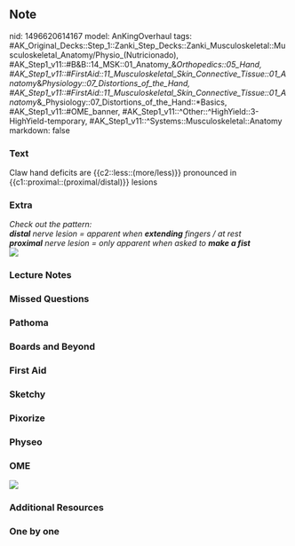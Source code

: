 ## Note
nid: 1496620614167
model: AnKingOverhaul
tags: #AK_Original_Decks::Step_1::Zanki_Step_Decks::Zanki_Musculoskeletal::Musculoskeletal_Anatomy/Physio_(Nutricionado), #AK_Step1_v11::#B&B::14_MSK::01_Anatomy_&_Orthopedics::05_Hand, #AK_Step1_v11::#FirstAid::11_Musculoskeletal_Skin_Connective_Tissue::01_Anatomy_&_Physiology::07_Distortions_of_the_Hand, #AK_Step1_v11::#FirstAid::11_Musculoskeletal_Skin_Connective_Tissue::01_Anatomy_&_Physiology::07_Distortions_of_the_Hand::*Basics, #AK_Step1_v11::#OME_banner, #AK_Step1_v11::^Other::^HighYield::3-HighYield-temporary, #AK_Step1_v11::^Systems::Musculoskeletal::Anatomy
markdown: false

### Text
Claw hand deficits are {{c2::less::(more/less)}} pronounced in {{c1::proximal::(proximal/distal)}}  lesions

### Extra
<div>
  <i>Check out the pattern:</i>
</div>
<div>
  <i><b>distal</b> nerve lesion = apparent when <b>extending</b>
  fingers / at rest</i>
</div>
<div>
  <i><b>proximal</b> nerve lesion = only apparent when asked to
  <b>make a fist</b></i>
</div>
<div>
  <div><img src="paste-285413461721089.jpg"></div>
</div>

### Lecture Notes


### Missed Questions


### Pathoma


### Boards and Beyond


### First Aid


### Sketchy


### Pixorize


### Physeo


### OME
<div class="ome-widget">
  <a href="https://onlinemeded.org?ref=anki"><img src=
  "_OME_AnkiFlashcards_General_7.png"></a>
</div>

### Additional Resources


### One by one


